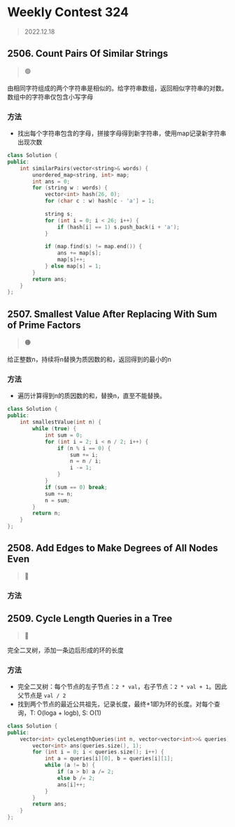 # Weekly Contest 324
> 2022.12.18

## 2506. Count Pairs Of Similar Strings

> :green_circle:

由相同字符组成的两个字符串是相似的。给字符串数组，返回相似字符串的对数。数组中的字符串仅包含小写字母

### 方法

- 找出每个字符串包含的字母，拼接字母得到新字符串，使用map记录新字符串出现次数

```cpp
class Solution {
public:
    int similarPairs(vector<string>& words) {
        unordered_map<string, int> map;
        int ans = 0;
        for (string w : words) {
            vector<int> hash(26, 0);
            for (char c : w) hash[c - 'a'] = 1;
                
            string s;
            for (int i = 0; i < 26; i++) {
                if (hash[i] == 1) s.push_back(i + 'a');
            }
            
            if (map.find(s) != map.end()) {
                ans += map[s];
                map[s]++;
            } else map[s] = 1;
        }
        return ans;
    }
};
```

## 2507. Smallest Value After Replacing With Sum of Prime Factors

> :orange_circle:

给正整数n，持续将n替换为质因数的和，返回得到的最小的n

### 方法

- 遍历计算得到n的质因数的和，替换n，直至不能替换。

```cpp
class Solution {
public:
    int smallestValue(int n) {
        while (true) {
            int sum = 0;
            for (int i = 2; i < n / 2; i++) {
                if (n % i == 0) {
                    sum += i;
                    n = n / i;
                    i -= 1;
                }
            }
            if (sum == 0) break;
            sum += n;
            n = sum;
        }
        return n;
    }
};
```

## 2508. Add Edges to Make Degrees of All Nodes Even

> :red_circle:

### 方法

## 2509. Cycle Length Queries in a Tree

> :red_circle:

完全二叉树，添加一条边后形成的环的长度

### 方法

- 完全二叉树：每个节点的左子节点：`2 * val`，右子节点：`2 * val + 1`。因此父节点是 `val / 2`
- 找到两个节点的最近公共祖先，记录长度，最终+1即为环的长度。对每个查询，T: O(loga + logb), S: O(1)

```cpp
class Solution {
public:
    vector<int> cycleLengthQueries(int n, vector<vector<int>>& queries) {
        vector<int> ans(queries.size(), 1);
        for (int i = 0; i < queries.size(); i++) {
            int a = queries[i][0], b = queries[i][1];
            while (a != b) {
                if (a > b) a /= 2; 
                else b /= 2;
                ans[i]++;
            }
        }
        return ans;
    }
};
```

